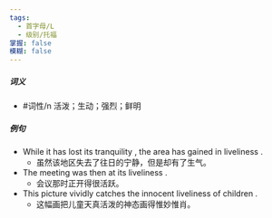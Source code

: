 ```yaml
---
tags:
  - 首字母/L
  - 级别/托福
掌握: false
模糊: false
---
```

##### 词义
- #词性/n  活泼；生动；强烈；鲜明
##### 例句
- While it has lost its tranquility , the area has gained in liveliness .
	- 虽然该地区失去了往日的宁静，但是却有了生气。
- The meeting was then at its liveliness .
	- 会议那时正开得很活跃。
- This picture vividly catches the innocent liveliness of children .
	- 这幅画把儿童天真活泼的神态画得惟妙惟肖。
